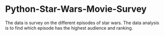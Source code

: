 # Python-Star-Wars-Movie-Survey

The data is survey on the different episodes of star wars. The data analysis is to find which episode has the highest audience and ranking.
